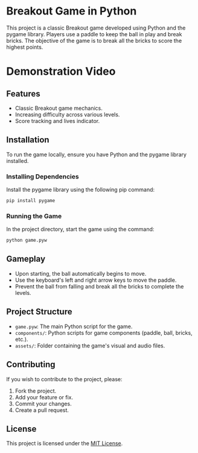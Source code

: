 
# Breakout Game in Python

This project is a classic Breakout game developed using Python and the pygame library. Players use a paddle to keep the ball in play and break bricks. The objective of the game is to break all the bricks to score the highest points.

# Demonstration Video


## Features

- Classic Breakout game mechanics.
- Increasing difficulty across various levels.
- Score tracking and lives indicator.

## Installation

To run the game locally, ensure you have Python and the pygame library installed.

### Installing Dependencies

Install the pygame library using the following pip command:

```bash
pip install pygame
```

### Running the Game

In the project directory, start the game using the command:

```bash
python game.pyw
```

## Gameplay

- Upon starting, the ball automatically begins to move.
- Use the keyboard's left and right arrow keys to move the paddle.
- Prevent the ball from falling and break all the bricks to complete the levels.

## Project Structure

- `game.pyw`: The main Python script for the game.
- `components/`: Python scripts for game components (paddle, ball, bricks, etc.).
- `assets/`: Folder containing the game's visual and audio files.

## Contributing

If you wish to contribute to the project, please:

1. Fork the project.
2. Add your feature or fix.
3. Commit your changes.
4. Create a pull request.

## License

This project is licensed under the [MIT License](LICENSE).
```
